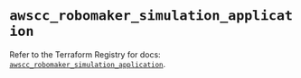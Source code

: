 # `awscc_robomaker_simulation_application`

Refer to the Terraform Registry for docs: [`awscc_robomaker_simulation_application`](https://registry.terraform.io/providers/hashicorp/awscc/0.70.0/docs/resources/robomaker_simulation_application).
